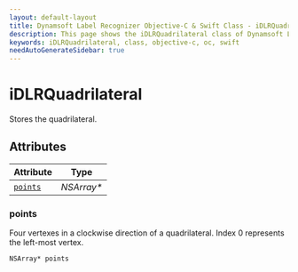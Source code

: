 ```yaml
---
layout: default-layout
title: Dynamsoft Label Recognizer Objective-C & Swift Class - iDLRQuadrilateral
description: This page shows the iDLRQuadrilateral class of Dynamsoft Label Recognizer for iOS SDK.
keywords: iDLRQuadrilateral, class, objective-c, oc, swift
needAutoGenerateSidebar: true
---
```



# iDLRQuadrilateral
Stores the quadrilateral.  


## Attributes
  
| Attribute | Type |
|---------- | ---- |
| [`points`](#points) | *NSArray\** |


### points
Four vertexes in a clockwise direction of a quadrilateral. Index 0 represents the left-most vertex. 
```objc
NSArray* points
```



